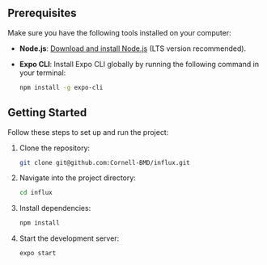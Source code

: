 ## Prerequisites

Make sure you have the following tools installed on your computer:

- **Node.js**: [Download and install Node.js](https://nodejs.org/) (LTS version recommended).
- **Expo CLI**: Install Expo CLI globally by running the following command in your terminal:

  ```bash
  npm install -g expo-cli
  ```

## Getting Started

Follow these steps to set up and run the project:

1. Clone the repository:

   ```bash
   git clone git@github.com:Cornell-BMD/influx.git
   ```

2. Navigate into the project directory:

   ```bash
   cd influx
   ```

3. Install dependencies:

   ```bash
   npm install
   ```

4. Start the development server:

   ```bash
   expo start
   ```
